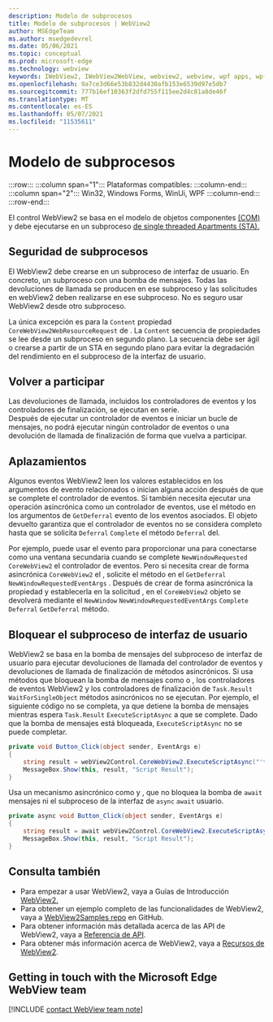 ```yaml
---
description: Modelo de subprocesos
title: Modelo de subprocesos | WebView2
author: MSEdgeTeam
ms.author: msedgedevrel
ms.date: 05/06/2021
ms.topic: conceptual
ms.prod: microsoft-edge
ms.technology: webview
keywords: IWebView2, IWebView2WebView, webview2, webview, wpf apps, wpf, edge, ICoreWebView2, ICoreWebView2Host, controlador de explorador, edge html
ms.openlocfilehash: 9a7ce3d66e53b832d4430afb153e6539d97e5db7
ms.sourcegitcommit: 777b16ef10363f2dfd755f115ee2d4c81a8de46f
ms.translationtype: MT
ms.contentlocale: es-ES
ms.lasthandoff: 05/07/2021
ms.locfileid: "11535611"
---
```

# <a name="threading-model"></a>Modelo de subprocesos 

:::row:::
   :::column span="1":::
      Plataformas compatibles:
   :::column-end:::
   :::column span="2":::
      Win32, Windows Forms, WinUi, WPF
   :::column-end:::
:::row-end:::  

El control WebView2 se basa en el modelo de objetos componentes [(COM)][WindowsWin32ComTheComponentObjectModel] y debe ejecutarse en un subproceso [de single threaded Apartments (STA).][WindowsWin32ComSingleThreadedApartments]  

## <a name="thread-safety"></a>Seguridad de subprocesos  

El WebView2 debe crearse en un subproceso de interfaz de usuario.  En concreto, un subproceso con una bomba de mensajes.  Todas las devoluciones de llamada se producen en ese subproceso y las solicitudes en webView2 deben realizarse en ese subproceso.  No es seguro usar WebView2 desde otro subproceso.  

La única excepción es para la `Content` propiedad `CoreWebView2WebResourceRequest` de .  La `Content` secuencia de propiedades se lee desde un subproceso en segundo plano.  La secuencia debe ser ágil o crearse a partir de un STA en segundo plano para evitar la degradación del rendimiento en el subproceso de la interfaz de usuario.  

## <a name="re-entrancy"></a>Volver a participar  

Las devoluciones de llamada, incluidos los controladores de eventos y los controladores de finalización, se ejecutan en serie.  
Después de ejecutar un controlador de eventos e iniciar un bucle de mensajes, no podrá ejecutar ningún controlador de eventos o una devolución de llamada de finalización de forma que vuelva a participar.  

## <a name="deferrals"></a>Aplazamientos  

Algunos eventos WebView2 leen los valores establecidos en los argumentos de evento relacionados o inician alguna acción después de que se complete el controlador de eventos.  Si también necesita ejecutar una operación asincrónica como un controlador de eventos, use el método en los argumentos de `GetDeferral` evento de los eventos asociados.  El objeto devuelto garantiza que el controlador de eventos no se considera completo hasta que se solicita `Deferral` `Complete` el método `Deferral` del.  

Por ejemplo, puede usar el evento para proporcionar una para conectarse como una ventana secundaria cuando se complete `NewWindowRequested` `CoreWebView2` el controlador de eventos.  Pero si necesita crear de forma asincrónica `CoreWebView2` el , solicite el método en el `GetDeferral` `NewWindowRequestedEventArgs` .  Después de crear de forma asincrónica la propiedad y establecerla en la solicitud , en el `CoreWebView2` objeto se devolverá mediante el `NewWindow` `NewWindowRequestedEventArgs` `Complete` `Deferral` `GetDeferral` método.  

## <a name="block-the-ui-thread"></a>Bloquear el subproceso de interfaz de usuario  

WebView2 se basa en la bomba de mensajes del subproceso de interfaz de usuario para ejecutar devoluciones de llamada del controlador de eventos y devoluciones de llamada de finalización de métodos asincrónicos.  Si usa métodos que bloquean la bomba de mensajes como o , los controladores de eventos WebView2 y los controladores de finalización de `Task.Result` `WaitForSingleObject` métodos asincrónicos no se ejecutan.  Por ejemplo, el siguiente código no se completa, ya que detiene la bomba de mensajes mientras espera `Task.Result` `ExecuteScriptAsync` a que se complete.  Dado que la bomba de mensajes está bloqueada, `ExecuteScriptAsync` no se puede completar.   

```csharp
private void Button_Click(object sender, EventArgs e)
{
    string result = webView2Control.CoreWebView2.ExecuteScriptAsync("'test'").Result;
    MessageBox.Show(this, result, "Script Result");
}
```  

Usa un mecanismo asincrónico como y , que no bloquea la bomba de `await` mensajes ni el subproceso de la interfaz de `async` `await` usuario.  

```csharp
private async void Button_Click(object sender, EventArgs e)
{
    string result = await webView2Control.CoreWebView2.ExecuteScriptAsync("'test'");
    MessageBox.Show(this, result, "Script Result");
}
```  

## <a name="see-also"></a>Consulta también  

*   Para empezar a usar WebView2, vaya a Guías de Introducción [WebView2.][Webview2IndexGetStarted]  
*   Para obtener un ejemplo completo de las funcionalidades de WebView2, vaya a [WebView2Samples repo][GithubMicrosoftedgeWebview2samples] en GitHub.  
*   Para obtener información más detallada acerca de las API de WebView2, vaya a [Referencia de API][DotnetApiMicrosoftWebWebview2WpfWebview2].  
*   Para obtener más información acerca de WebView2, vaya a [Recursos de WebView2][Webview2IndexNextSteps].  

## <a name="getting-in-touch-with-the-microsoft-edge-webview-team"></a>Getting in touch with the Microsoft Edge WebView team  

[!INCLUDE [contact WebView team note](../includes/contact-webview-team-note.md)]  

<!-- links -->  

[Webview2IndexGetStarted]: ../index.md#get-started "Introducción: introducción a Microsoft Edge WebView2 | Microsoft Docs"  
[Webview2IndexNextSteps]: ../index.md#next-steps "Pasos siguientes: Introducción a Microsoft Edge WebView2 | Microsoft Docs"  

[DotnetApiMicrosoftWebWebview2WpfWebview2]: /dotnet/api/microsoft.web.webview2.wpf.webview2 "Clase WebView2 | Microsoft Docs"  

[WindowsWin32ComSingleThreadedApartments]: /windows/win32/com/single-threaded-apartments "Single-Threaded Apartments | Microsoft Docs"  
[WindowsWin32ComTheComponentObjectModel]: /windows/win32/com/the-component-object-model "El modelo de objetos componentes | Microsoft Docs"  

[GithubMicrosoftedgeWebview2samples]: https://github.com/MicrosoftEdge/WebView2Samples "Ejemplos de WebView2: MicrosoftEdge/WebView2Samples | GitHub"  
